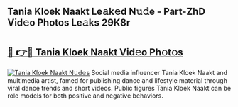 ## Tania Kloek Naakt Le𝚊k𝚎d N𝚞𝚍e - Part-ZhD Vid𝚎o Photos Le𝚊ks 29K8r

# <h2><a href="http://fbau67i.evod.top/?m=Tania+Kloek+Naakt">🔗 👉🔴 Tania Kloek Naakt Vid𝚎o Ph𝚘t𝚘s</a></h2>

[![Tania Kloek Naakt N𝚞d𝚎s](https://i.imgur.com/8V9OHl7.gif)](http://fbau67i.evod.top/?m=Tania+Kloek+Naakt)
Social media influencer Tania Kloek Naakt and multimedia artist, famed for publishing dance and lifestyle material through viral dance trends and short videos. Public figures Tania Kloek Naakt can be role models for both positive and negative behaviors. 
